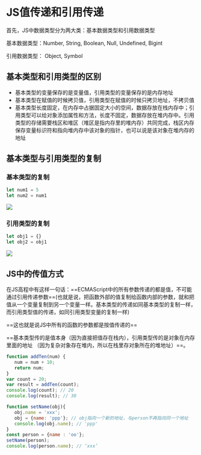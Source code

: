 # JS值传递和引用传递

首先，JS中数据类型分为两大类：基本数据类型和引用数据类型

基本数据类型：Number, String, Boolean, Null, Undefined, Bigint

引用数据类型： Object, Symbol

## 基本类型和引用类型的区别

- 基本类型的变量保存的是变量值，引用类型的变量保存的是内存地址
- 基本类型在赋值的时候拷贝值，引用类型在赋值的时候只拷贝地址，不拷贝值
- 基本类型长度固定，在内存中占据固定大小的空间，数据存放在栈内存中；引用类型可以给对象添加属性和方法，长度不固定，数据存放在堆内存中。引用类型的存储需要栈区和堆区（堆区是指内存里的堆内存）共同完成，栈区内存保存变量标识符和指向堆内存中该对象的指针，也可以说是该对象在堆内存的地址

## 基本类型与引用类型的复制

### 基本类型的复制

```javascript
let num1 = 5
let num2 = num1
```

![](E:\GitResort\CodePractice\笔记\img\1215304877-5a5853527a7e8_articlex.png)

### 引用类型的复制

```javascript
let obj1 = {}
let obj2 = obj1
```

![](E:\GitResort\CodePractice\笔记\img\3037351122-5a585368920e8_articlex.png)

## JS中的传值方式

在JS高程中有这样一句话：==ECMAScript中的所有参数传递的都是值，不可能通过引用传递参数==(也就是说，把函数外部的值复制给函数内部的参数，就和把值从一个变量复制到另一个变量一样。基本类型的传递如同基本类型的复制一样，而引用类型值的传递，如同引用类型变量的复制一样)

==这也就是说JS中所有的函数的参数都是按值传递的==

==基本类型传的是值本身（因为直接把值存在栈内），引用类型传的是对象在内存里面的地址 （因为复杂对象存在堆内，所以在栈里存对象所在的堆地址）==。

```javascript
function addTen(num) {
   num = num + 10;
   return num;
}
var count = 20;
var result = addTen(count);
console.log(count); // 20
console.log(result); // 30
```

```javascript
function setName(obj){
   obj.name = 'xxx';
   obj = {name: 'ppp'}; // obj指向一个新的地址，与person不再指向同一个地址
   console.log(obj.name); // 'ppp'
}
const person = {name : 'oo'};
setName(person);
console.log(person.name); // ‘xxx’
```


